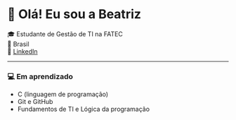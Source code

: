 # 👋 Olá! Eu sou a Beatriz

🎓 Estudante de Gestão de TI na FATEC  
📍 Brasil  
🔗 [LinkedIn](https://www.linkedin.com/in/beatriz-de-f%C3%A1tima-machado-3a99a2307/)

---

### 💻 Em aprendizado

- C (linguagem de programação)
- Git e GitHub
- Fundamentos de TI e Lógica da programação


